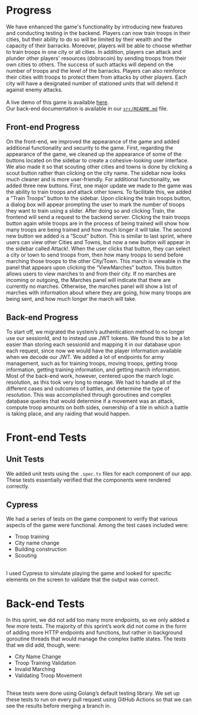 # Progress
We have enhanced the game's functionality by introducing new features and conducting testing in the backend. Players can now train troops in their cities, but their ability to do so will be limited by their wealth and the capacity of their barracks. Moreover, players will be able to choose whether to train troops in one city or all cities. In addition, players can attack and plunder other players' resources (dobracoin) by sending troops from their own cities to others. The success of such attacks will depend on the number of troops and the level of the barracks. Players can also reinforce their cities with troops to protect them from attacks by other players. Each city will have a designated number of stationed units that will defend it against enemy attacks.
<br />
<br />
A live demo of this game is available [here](http://game.prayujt.com).
<br />
Our back-end documentation is available in our [`src/README.md`](https://github.com/prayujt/city.io/blob/master/src/README.md) file.

## Front-end Progress
On the front-end, we improved the appearance of the game and added additional functionality and security to the game. First, regarding the appearance of the game, we cleaned up the appearance of some of the buttons located on the sidebar to create a cohesive-looking user interface. We also made it so that scouting other cities and towns is done by clicking a scout button rather than clicking on the city name. The sidebar now looks much cleaner and is more user-friendly. For additional functionality, we added three new buttons. First, one major update we made to the game was the ability to train troops and attack other towns. To facilitate this, we added a “Train Troops” button to the sidebar. Upon clicking the train troops button, a dialog box will appear prompting the user to mark the number of troops they want to train using a slider. After doing so and clicking Train, the frontend will send a request to the backend server. Clicking the train troops button again while troops are in the process of being trained will show how many troops are being trained and how much longer it will take. The second new button we added is a “Scout” button. This is similar to last sprint, where users can view other Cities and Towns, but now a new button will appear in the sidebar called Attack!. When the user clicks that button, they can select a city or town to send troops from, then how many troops to send before marching those troops to the other City/Town. This march is viewable in the panel that appears upon clicking the “ViewMarches” button. This button allows users to view marches to and from their city. If no marches are incoming or outgoing, the Marches panel will indicate that there are currently no marches. Otherwise, the marches panel will show a list of marches with information about where they are going, how many troops are being sent, and how much longer the march will take.

## Back-end Progress
To start off, we migrated the system’s authentication method to no longer use our sessionId, and to instead use JWT tokens. We found this to be a lot easier than storing each sessionId and mapping it in our database upon each request, since now we would have the player information available when we decode our JWT. We added a lot of endpoints for army management, such as for training troops, moving troops, getting troop information, getting training information, and getting march information. Most of the back-end work, however, centered upon the march logic resolution, as this took very long to manage. We had to handle all of the different cases and outcomes of battles, and determine the type of resolution. This was accomplished through goroutines and complex database queries that would determine if a movement was an attack, compute troop amounts on both sides, ownership of a tile in which a battle is taking place, and any raiding that would happen. 

# Front-end Tests

## Unit Tests
We added unit tests using the `.spec.ts` files for each component of our app. These tests essentially verified that the components were rendered correctly.

## Cypress
We had a series of tests on the game component to verify that various aspects of the game were functional. Among the test cases included were:
- Troop training
- City name change
- Building construction
- Scouting
</br>
I used Cypress to simulate playing the game and looked for specific elements on the screen to validate that the output was correct.

# Back-end Tests
In this sprint, we did not add too many more endpoints, so we only added a few more tests. The majority of this sprint’s work did not come in the form of adding more HTTP endpoints and functions, but rather in background goroutine threads that would manage the complex battle states. The tests that we did add, though, were:
- City Name Change
- Troop Training Validation
- Invalid Marching
- Validating Troop Movement
<br />
These tests were done using Golang’s default testing library.
We set up these tests to run on every pull request using GitHub Actions so that we can see the results before merging a branch in.


